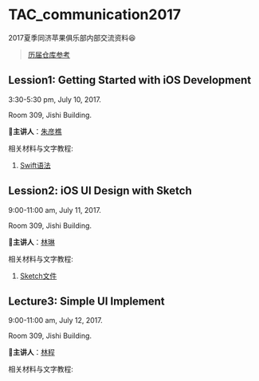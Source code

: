 # TAC_communication2017
2017夏季同济苹果俱乐部内部交流资料😆

>  [历届仓库参考](https://github.com/xdliu002/TAC_communication)

## Lession1: Getting Started with iOS Development

3:30-5:30 pm, July 10, 2017.

Room 309, Jishi Building.

👦**主讲人**：[朱彦樵](https://github.com/SXKDZ)

相关材料与文字教程:

1. [Swift语法](Lecture1/swifttour.pdf)

## Lession2: iOS UI Design with Sketch

9:00-11:00 am, July 11, 2017.

Room 309, Jishi Building.

👦**主讲人**：[林琳](https://github.com/linlemn)

相关材料与文字教程:

1. [Sketch文件](Lecture2/courseForSketch.sketch)

## Lecture3: Simple UI Implement

9:00-11:00 am, July 12, 2017.

Room 309, Jishi Building.

👦**主讲人**：[林程](https://github.com/KellyLC)

相关材料与文字教程: